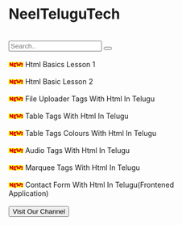 ﻿<!DOCTYPE html>
<head>
<title>MannaYuvatha Downloading Area</title>
</head>
<style>
img{
width:29px;
height:10px;
}
* {
  box-sizing: border-box;
}

/* Style the search field */
form.example input[type=text] {
  padding: 10px;
  font-size: 17px;
  border: 1px solid grey;
  float: left;
  width:50%;
  background: #f1f1f1;
}

/* Style the submit button */
form.example button {
  float: left;
  width: 10%;
  padding: 10px;
  background:lightgreen;
  color: white;
  font-size: 17px;
  border: 1px solid grey;
  border-left: none; /* Prevent double borders */
  cursor: pointer;
}

form.example button:hover {
  background: #0b7dda;
}

/* Clear floats */
form.example::after {
  content: "";
  clear: both;
  display: table;
}
</style>
<body>
 <h1>NeelTeluguTech</h1><br/>
 <!-- Load icon library -->
<link rel="stylesheet" href="https://cdnjs.cloudflare.com/ajax/libs/font-awesome/4.7.0/css/font-awesome.min.css">

<!-- The form -->
<form>
  <input type="text" placeholder="Search.." name="search">
  <button type="submit"><i class="fa fa-search"></i></button><br/><br/>
</form> 
<post><img src="new1.gif"> Html Basics Lesson 1</post><br/><br/>
<post><img src="new1.gif"> Html Basic Lesson 2</post><br/><br/>
<post><img src="new1.gif"> File Uploader Tags With Html In Telugu</post><br/><br/>
<post><img src="new1.gif"> Table Tags With Html In Telugu</post><br/><br/>
<post><img src="new1.gif"> Table Tags Colours With Html In Telugu</post><br/><br/>
<post><img src="new1.gif"> Audio Tags With Html In Telugu</post><br/><br/>
<post><img src="new1.gif"> Marquee Tags With Html In Telugu</post><br/><br/>
<post><img src="new1.gif"> Contact Form With Html In Telugu(Frontened Application)</post><br/><br/>
<button>Visit Our Channel</button>
</body>
</html>